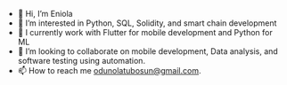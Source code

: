 - 👋 Hi, I’m Eniola
- 👀 I’m interested in Python, SQL, Solidity, and smart chain development
- 🌱 I currently work with Flutter for mobile development and Python for ML
- 💞️ I’m looking to collaborate on mobile development, Data analysis, and software testing using automation.
- 📫 How to reach me odunolatubosun@gmail.com.

<!---
Heznite/Heznite is a ✨ special ✨ repository because its `README.md` (this file) appears on your GitHub profile.
You can click the Preview link to take a look at your changes.
--->
